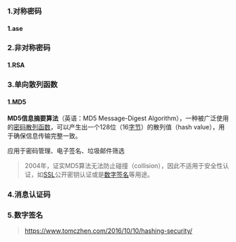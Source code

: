 ### 1.对称密码

#### 1.ase

### 2.非对称密码

#### 1.RSA

### 3.单向散列函数

#### 1.MD5

**MD5信息摘要算法**（英语：MD5 Message-Digest Algorithm），一种被广泛使用的[密码散列函数](https://baike.baidu.com/item/密码散列函数/14937715)，可以产生出一个128位（16[字节](https://baike.baidu.com/item/字节/1096318)）的散列值（hash value），用于确保信息传输完整一致。

应用于密码管理、电子签名、垃圾邮件筛选

> 2004年，证实MD5算法无法防止碰撞（collision），因此不适用于安全性认证，如[SSL](https://baike.baidu.com/item/SSL/320778)公开密钥认证或是[数字签名](https://baike.baidu.com/item/数字签名/212550)等用途。

### 4.消息认证码

### 5.数字签名



> https://www.tomczhen.com/2016/10/10/hashing-security/

